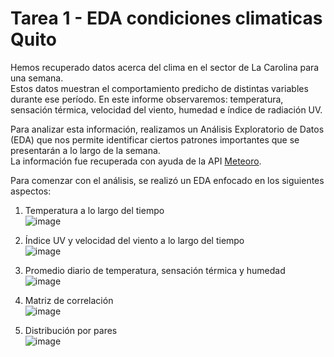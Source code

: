 # Tarea 1 - EDA condiciones climaticas Quito

Hemos recuperado datos acerca del clima en el sector de La Carolina para una semana.  
Estos datos muestran el comportamiento predicho de distintas variables durante ese período. En este informe observaremos: temperatura, sensación térmica, velocidad del viento, humedad e índice de radiación UV.

Para analizar esta información, realizamos un Análisis Exploratorio de Datos (EDA) que nos permite identificar ciertos patrones importantes que se presentarán a lo largo de la semana.  
La información fue recuperada con ayuda de la API [Meteoro](https://open-meteo.com/).

Para comenzar con el análisis, se realizó un EDA enfocado en los siguientes aspectos:

1. Temperatura a lo largo del tiempo  
![image](https://github.com/user-attachments/assets/0d429e43-90eb-4823-96c5-a6f6930f6bb2)

2. Índice UV y velocidad del viento a lo largo del tiempo  
![image](https://github.com/user-attachments/assets/8a754081-58e7-43fd-8bf1-1755d330aab4)

3. Promedio diario de temperatura, sensación térmica y humedad  
![image](https://github.com/user-attachments/assets/81bb9db1-6d0c-4dea-84fc-b2c65f42a0fe)

4. Matriz de correlación  
![image](https://github.com/user-attachments/assets/1b8bf760-c0ac-4296-a72c-e8fdb23e933b)

5. Distribución por pares  
![image](https://github.com/user-attachments/assets/776bab98-ac2d-4485-b3c2-4864df4430d9)
